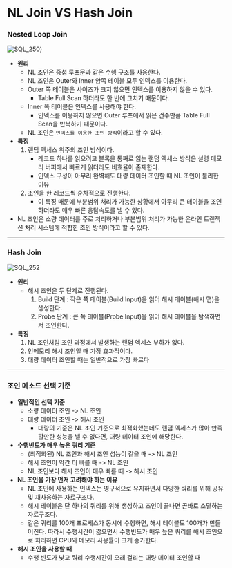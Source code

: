 # NL Join VS Hash Join

### Nested Loop Join

![SQL_250](https://user-images.githubusercontent.com/66261552/119997185-6d3f4100-c00a-11eb-81fa-2f3556b89f03.jpg))

- **원리**
  - NL 조인은 중첩 루프문과 같은 수행 구조를 사용한다.
  - NL 조인은 Outer와 Inner 양쪽 테이블 모두 인덱스를 이용한다. 
  - Outer 쪽 테이블은 사이즈가 크지 않으면 인덱스를 이용하지 않을 수 있다. 
    - Table Full Scan 하더라도 한 번에 그치기 때문이다.
  - Inner 쪽 테이블은 인덱스를 사용해야 한다.
    - 인덱스를 이용하지 않으면 Outer 루프에서 읽은 건수만큼 Table Full Scan을 반복하기 때문이다.
  - NL 조인은 `인덱스를 이용한 조인 방식`이라고 할 수 있다.
- **특징**
  1. 랜덤 엑세스 위주의 조인 방식이다.
     - 레코드 하나를 읽으려고 블록을 통째로 읽는 랜덤 엑세스 방식은 설령 메모리 버퍼에서 빠르게 읽더라도 비효율이 존재한다. 
     - 인덱스 구성이 아무리 완벽해도 대량 데이터 조인할 때 NL 조인이 불리한 이유
  2. 조인을 한 레코드씩 순차적으로 진행한다.
     - 이 특징 때문에 부분범위 처리가 가능한 상황에서 아무리 큰 테이블을 조인하더라도 매우 빠른 응답속도를 낼 수 있다. 
- NL 조인은 소량 데이터를 주로 처리하거나 부분범위 처리가 가능한 온라인 트랜잭션 처리 시스템에 적합한 조인 방식이라고 할 수 있다.

---

### Hash Join

![SQL_252](https://user-images.githubusercontent.com/66261552/119997090-513b9f80-c00a-11eb-90a2-984d0a6002b4.jpg)

- **원리**
  - 해시 조인은 두 단계로 진행된다.
    1. Build 단계 : 작은 쪽 테이블(Build Input)을 읽어 해시 테이블(해시 맵)을 생성한다.
    2. Probe 단계 : 큰 쪽 테이블(Probe Input)을 읽어 해시 테이블을 탐색하면서 조인한다.
- **특징**
  1. NL 조인처럼 조인 과정에서 발생하는 랜덤 엑세스 부하가 없다.
  2. 인메모리 해시 조인일 때 가장 효과적이다.
  3. 대량 데이터 조인할 때는 일반적으로 가장 빠르다

---

### 조인 메소드 선택 기준

- **일반적인 선택 기준**
  - 소량 데이터 조인 -> NL 조인
  - 대량 데이터 조인 -> 해시 조인
    - 대량의 기준은 NL 조인 기준으로 최적화했는데도 랜덤 엑세스가 많아 만족할만한 성능을 낼 수 없다면, 대량 데이터 조인에 해당한다.
- **수행빈도가 매우 높은 쿼리 기준**
  - (최적화된) NL 조인과 해시 조인 성능이 같을 때 -> NL 조인
  - 해시 조인이 약간 더 빠를 때 -> NL 조인
  - NL 조인보다 해시 조인이 매우 빠를 때 -> 해시 조인
- **NL 조인을 가장 먼저 고려해야 하는 이유**
  - NL 조인에 사용하는 인덱스는 영구적으로 유지하면서 다양한 쿼리를 위해 공유 및 재사용하는 자료구조다.
  - 해시 테이블은 단 하나의 쿼리를 위해 생성하고 조인이 끝나면 곧바로 소멸하는 자료구조다.
  - 같은 쿼리를 100개 프로세스가 동시에 수행하면, 해시 테이블도 100개가 만들어진다. 따라서 수행시간이 짧으면서 수행빈도가 매우 높은 쿼리를 해시 조인으로 처리하면 CPU와 메모리 사용률이 크게 증가한다.
- **해시 조인을 사용할 때**
  - 수행 빈도가 낮고 쿼리 수행시간이 오래 걸리는 대량 데이터 조인할 때

